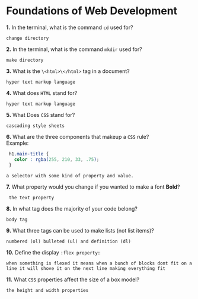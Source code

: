 # Foundations of Web Development

**1.** In the terminal, what is the command `cd` used for?
<!-- enter you answer in the space below -->
```
change directory 
```

**2.** In the terminal, what is the command `mkdir` used for?
<!-- enter you answer in the space below -->
```
make directory
```

**3.** What is the `\<html>\</html>` tag in a document?
<!-- enter you answer in the space below -->
```
hyper text markup language 
```

**4.** What does `HTML` stand for?
<!-- enter you answer in the space below -->
```
hyper text markup language
```

**5.** What Does `CSS` stand for?
<!-- enter you answer in the space below -->
```
cascading style sheets
```

**6.** What are the three components that makeup a `CSS` rule? <br> Example:
```css
 h1.main-title {
   color : rgba(255, 210, 33, .75);
 }
```
<!-- enter you answer in the space below -->
```
a selector with some kind of property and value.
```

**7.** What property would you change if you wanted to make a font **Bold**?
<!-- enter you answer in the space below -->
```
 the text property 
```

**8.** In what tag does the majority of your code belong?
<!-- enter you answer in the space below -->
```
body tag
```

**9.** What three tags can be used to make lists (not list items)?
<!-- enter you answer in the space below -->
```
numbered (ol) bulleted (ul) and definition (dl)
```

**10.** Define the display `:flex property:`
<!-- enter you answer in the space below -->
```
when something is flexed it means when a bunch of blocks dont fit on a line it will shove it on the next line making everything fit
```

**11.** What `CSS` properties affect the size of a box model?
<!-- enter you answer in the space below -->
```
the height and width properties
```